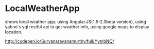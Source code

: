 # LocalWeatherApp
shows local weather app.
using Angular.JS(1.5-2.0beta version),
using yahoo's yql restful api to get weather info,
using google maps to display location.

http://codepen.io/Suryanarayanamurthy/full/YymbNQ/
